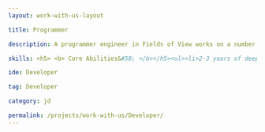```yaml
---
layout: work-with-us-layout

title: Programmer

description: A programmer engineer in Fields of View works on a number of projects — big and small, developing tools and processes that contribute directly to our goal of bettering policy making. Fields of View is an interdisciplinary group with diverse life and work experiences and each piece of our work is informed by these. We are a not-for-profit research organization and the position is based in Bangalore. Women developers are highly encouraged to apply. For details of remuneration and any other information, please mail [work@fieldsofview.in](mailto://work@fieldsofview.in) with your CV.

skills: <h5> <b> Core Abilities&#58; </b></h5><ul><li>2-3 years of deep development experience in Java or C++</li><li>Lightweight experience in Python/Perl/Ruby and related web frameworks</li><li>Connecting to and using PostgreSQL or MySQL via high performance libraries</li><li>Writing test cases using Junit</li></ul><h5> <b>Technical Aptitude&#58;</b> </h5> <ul><li>You have the ability to explain complex technical concepts to your colleagues who may not be as technology aware as you</li><li>You have the ability to estimate delivery times and put forward a working plan</li><li>You write code that is clean to read, is well documented and can be tested without complex overheads</li><li>You are proficient using core version control (Git) operations</li><li>You read voraciously and are on top of the latest technologies and concepts in software design</li></ul><h5> <b>Bonus Points&#58;</b> </h5><ul><li>Proficiency with GIS tools.</li><li>Have working experience with Simulation tools such as AnyLogic, NetLogo, MATSIM, etc</li><li>Have experience working with various Unity tools and services</li><li>If you have contributed to open source projects</li><li>Have the ability to do basic sys admin work and deploy occasional updates to servers</li></ul>

ide: Developer

tag: Developer

category: jd

permalink: /projects/work-with-us/Developer/
---
```

